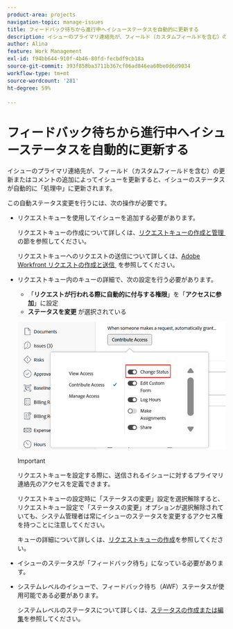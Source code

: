 ```yaml
---
product-area: projects
navigation-topic: manage-issues
title: フィードバック待ちから進行中へイシューステータスを自動的に更新する
description: イシューのプライマリ連絡先が、フィールド（カスタムフィールドを含む）の更新またはコメントの追加によってイシューを更新すると、イシューのステータスが自動的に「処理中」に更新されます。
author: Alina
feature: Work Management
exl-id: f94bb644-910f-4b46-80fd-fecbdf9cb18a
source-git-commit: 393f858ba3711b367cf06ad846ea60be0d6d9034
workflow-type: tm+mt
source-wordcount: '281'
ht-degree: 59%

---
```


# フィードバック待ちから進行中へイシューステータスを自動的に更新する

<!--Audited: 109/2025-->

イシューのプライマリ連絡先が、フィールド（カスタムフィールドを含む）の更新またはコメントの追加によってイシューを更新すると、イシューのステータスが自動的に「処理中」に更新されます。

この自動ステータス変更を行うには、次の操作が必要です。

* リクエストキューを使用してイシューを追加する必要があります。

  リクエストキューの作成について詳しくは、[&#x200B; リクエストキューの作成と管理 &#x200B;](../../../manage-work/requests/create-and-manage-request-queues/create-manage-request-queues.md) の節を参照してください。

  リクエストキューへのリクエストの送信について詳しくは、[Adobe Workfront リクエストの作成と送信 &#x200B;](../../../manage-work/requests/create-requests/create-submit-requests.md) を参照してください。

* リクエストキュー内のキューの詳細で、次の設定を行う必要があります。
   * 「**リクエストが行われる際に自動的に付与する権限**」を「**アクセスに参加**」に設定
   * **ステータスを変更** が選択されている

  ![キューの詳細で「アクセスに参加」と「ステータスを変更」を選択。](assets/queuedetails-contributeaccess-changestatus.png)

  >[!IMPORTANT]
  >
  >  リクエストキューを設定する際に、送信されるイシューに対するプライマリ連絡先のアクセスを定義できます。
  >
  >リクエストキューの設定時に「ステータスの変更」設定を選択解除すると、リクエストキュー設定で「ステータスの変更」オプションが選択解除されていても、システム管理者は常にイシューのステータスを変更するアクセス権を持つことに注意してください。

  キューの詳細について詳しくは、[リクエストキューの作成](../../../manage-work/requests/create-and-manage-request-queues/create-request-queue.md)を参照してください。

* イシューのステータスが「フィードバック待ち」になっている必要があります。
* システムレベルのイシューで、フィードバック待ち（AWF）ステータスが使用可能である必要があります。

  システムレベルのステータスについて詳しくは、[ステータスの作成または編集](../../../administration-and-setup/customize-workfront/creating-custom-status-and-priority-labels/create-or-edit-a-status.md)を参照してください。
